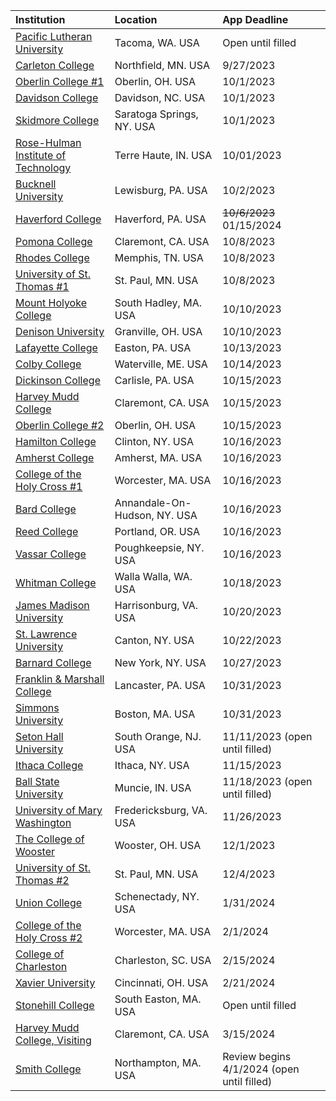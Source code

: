 | **Institution** | **Location** | **App Deadline** |
| :----       | :---       | :--- |
| [Pacific Lutheran University](#plu) | Tacoma, WA. USA | Open until filled |
| [Carleton College](#carleton) | Northfield, MN. USA | 9/27/2023 |
| [Oberlin College #1](#oberlin-cs-1) | Oberlin, OH. USA | 10/1/2023 |
| [Davidson College](#davidson) | Davidson, NC. USA | 10/1/2023 |
| [Skidmore College](#skidmore) | Saratoga Springs, NY. USA | 10/1/2023 |
| [Rose-Hulman Institute of Technology](#rose-hulman) | Terre Haute, IN. USA | 10/01/2023 |
| [Bucknell University](#bucknell) | Lewisburg, PA. USA | 10/2/2023 |
| [Haverford College](#haverford) | Haverford, PA. USA | <s>10/6/2023</s> 01/15/2024 |
| [Pomona College](#pomona) | Claremont, CA. USA | 10/8/2023 |
| [Rhodes College](#rhodes) | Memphis, TN. USA | 10/8/2023 |
| [University of St. Thomas #1](#ust-1) | St. Paul, MN. USA | 10/8/2023 |
| [Mount Holyoke College](#holyoke) | South Hadley, MA. USA | 10/10/2023 |
| [Denison University](#denison) | Granville, OH. USA | 10/10/2023 |
| [Lafayette College](#lafayette) | Easton, PA. USA| 10/13/2023 |
| [Colby College](#colby) | Waterville, ME. USA | 10/14/2023 |
| [Dickinson College](#dickinson) | Carlisle, PA. USA | 10/15/2023 |
| [Harvey Mudd College](#hmc-cs) | Claremont, CA. USA | 10/15/2023 |
| [Oberlin College #2](#oberlin-cs-2) | Oberlin, OH. USA | 10/15/2023 |
| [Hamilton College](#hamilton) | Clinton, NY. USA | 10/16/2023 |
| [Amherst College](#amherst) | Amherst, MA. USA | 10/16/2023 |
| [College of the Holy Cross #1](#holycross-1) | Worcester, MA. USA | 10/16/2023 |
| [Bard College](#bard) | Annandale-On-Hudson, NY. USA| 10/16/2023 |
| [Reed College](#reed) | Portland, OR. USA | 10/16/2023 |
| [Vassar College](#vassar) | Poughkeepsie, NY. USA | 10/16/2023 |
| [Whitman College](#whitman) | Walla Walla, WA. USA | 10/18/2023 |
| [James Madison University](#jmu) | Harrisonburg, VA. USA | 10/20/2023 |
| [St. Lawrence University](#stlawu) | Canton, NY. USA | 10/22/2023 |
| [Barnard College](#barnard) | New York, NY. USA | 10/27/2023 |
| [Franklin & Marshall College](#fnm) | Lancaster, PA. USA | 10/31/2023 |
| [Simmons University](#simmons) | Boston, MA. USA | 10/31/2023 |
| [Seton Hall University](#shu) | South Orange, NJ. USA | 11/11/2023 (open until filled) |
| [Ithaca College](#ithaca) | Ithaca, NY. USA | 11/15/2023 |
| [Ball State University](#bsu) | Muncie, IN. USA | 11/18/2023 (open until filled) |
| [University of Mary Washington](#umw) | Fredericksburg, VA. USA | 11/26/2023 |
| [The College of Wooster](#cow) | Wooster, OH. USA | 12/1/2023 |
| [University of St. Thomas #2](#ust-2) | St. Paul, MN. USA | 12/4/2023 |
| [Union College](#union) | Schenectady, NY. USA | 1/31/2024 |
| [College of the Holy Cross #2](#holycross-2) | Worcester, MA. USA | 2/1/2024 |
| [College of Charleston](#cofc1) | Charleston, SC. USA | 2/15/2024 |
| [Xavier University](#xavier) | Cincinnati, OH. USA | 2/21/2024 |
| [Stonehill College](#stonehill) | South Easton, MA. USA | Open until filled |
| [Harvey Mudd College, Visiting](#hmc-cs-visitor) | Claremont, CA. USA | 3/15/2024 |
| [Smith College](#smith) | Northampton, MA. USA | Review begins 4/1/2024 (open until filled) |
